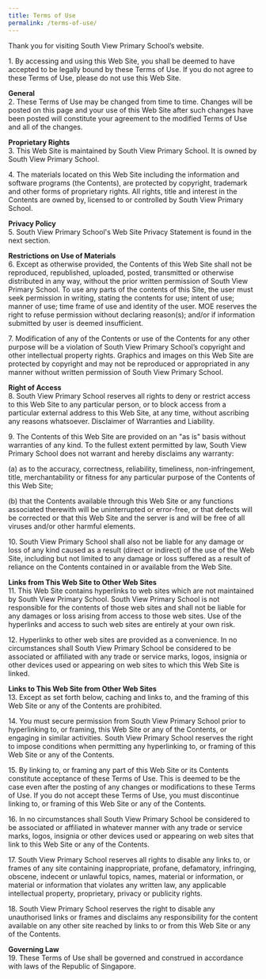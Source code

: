 ```yaml
---
title: Terms of Use
permalink: /terms-of-use/
---
```

<p>Thank you for visiting South View Primary School&rsquo;s website.</p>
<p>1. By accessing and using this Web Site, you shall be deemed to have accepted to be legally bound by these Terms of Use. If you do not agree to these Terms of Use, please do not use this Web Site.</p>
<p><strong>General<br /></strong>2. These Terms of Use may be changed from time to time. Changes will be posted on this page and your use of this Web Site after such changes have been posted will constitute your agreement to the modified Terms of Use and all of the changes.</p>
<p><strong>Proprietary Rights<br /></strong>3. This Web Site is maintained by South View Primary School. It is owned by South View Primary School.</p>
<p>4. The materials located on this Web Site including the information and software programs (the Contents), are protected by copyright, trademark and other forms of proprietary rights. All rights, title and interest in the Contents are owned by, licensed to or controlled by South View Primary School.</p>
<p><strong>Privacy Policy<br /></strong>5. South View Primary School's Web Site Privacy Statement is found in the next section.</p>
<p><strong>Restrictions on Use of Materials<br /></strong>6. Except as otherwise provided, the Contents of this Web Site shall not be reproduced, republished, uploaded, posted, transmitted or otherwise distributed in any way, without the prior written permission of South View Primary School. To use any parts of the contents of this Site, the user must seek permission in writing, stating the contents for use; intent of use; manner of use; time frame of use and identity of the user. MOE reserves the right to refuse permission without declaring reason(s); and/or if information submitted by user is deemed insufficient.</p>
<p>7. Modification of any of the Contents or use of the Contents for any other purpose will be a violation of South View Primary School&rsquo;s copyright and other intellectual property rights. Graphics and images on this Web Site are protected by copyright and may not be reproduced or appropriated in any manner without written permission of South View Primary School.</p>
<p><strong>Right of Access<br /></strong>8. South View Primary School reserves all rights to deny or restrict access to this Web Site to any particular person, or to block access from a particular external address to this Web Site, at any time, without ascribing any reasons whatsoever. Disclaimer of Warranties and Liability.</p>
<p>9. The Contents of this Web Site are provided on an "as is" basis without warranties of any kind. To the fullest extent permitted by law, South View Primary School does not warrant and hereby disclaims any warranty:</p>
<p>(a) as to the accuracy, correctness, reliability, timeliness, non-infringement, title, merchantability or fitness for any particular purpose of the Contents of this Web Site;</p>
<p>(b) that the Contents available through this Web Site or any functions associated therewith will be uninterrupted or error-free, or that defects will be corrected or that this Web Site and the server is and will be free of all viruses and/or other harmful elements.</p>
<p>10. South View Primary School shall also not be liable for any damage or loss of any kind caused as a result (direct or indirect) of the use of the Web Site, including but not limited to any damage or loss suffered as a result of reliance on the Contents contained in or available from the Web Site.</p>
<p><strong>Links from This Web Site to Other Web Sites<br /></strong>11. This Web Site contains hyperlinks to web sites which are not maintained by South View Primary School. South View Primary School is not responsible for the contents of those web sites and shall not be liable for any damages or loss arising from access to those web sites. Use of the hyperlinks and access to such web sites are entirely at your own risk.</p>
<p>12. Hyperlinks to other web sites are provided as a convenience. In no circumstances shall South View Primary School be considered to be associated or affiliated with any trade or service marks, logos, insignia or other devices used or appearing on web sites to which this Web Site is linked.</p>
<p><strong>Links to This Web Site from Other Web Sites<br /></strong>13. Except as set forth below, caching and links to, and the framing of this Web Site or any of the Contents are prohibited.</p>
<p>14. You must secure permission from South View Primary School prior to hyperlinking to, or framing, this Web Site or any of the Contents, or engaging in similar activities. South View Primary School reserves the right to impose conditions when permitting any hyperlinking to, or framing of this Web Site or any of the Contents.</p>
<p>15. By linking to, or framing any part of this Web Site or its Contents constitute acceptance of these Terms of Use. This is deemed to be the case even after the posting of any changes or modifications to these Terms of Use. If you do not accept these Terms of Use, you must discontinue linking to, or framing of this Web Site or any of the Contents.</p>
<p>16. In no circumstances shall South View Primary School be considered to be associated or affiliated in whatever manner with any trade or service marks, logos, insignia or other devices used or appearing on web sites that link to this Web Site or any of the Contents.</p>
<p>17. South View Primary School reserves all rights to disable any links to, or frames of any site containing inappropriate, profane, defamatory, infringing, obscene, indecent or unlawful topics, names, material or information, or material or information that violates any written law, any applicable intellectual property, proprietary, privacy or publicity rights.</p>
<p>18. South View Primary School reserves the right to disable any unauthorised links or frames and disclaims any responsibility for the content available on any other site reached by links to or from this Web Site or any of the Contents.</p>
<p><strong>Governing Law<br /></strong>19. These Terms of Use shall be governed and construed in accordance with laws of the Republic of Singapore.</p>